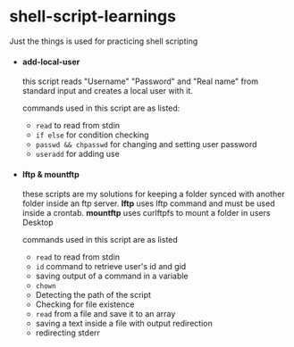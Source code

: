 # shell-script-learnings

Just the things is used for practicing shell scripting

- #### add-local-user

  this script reads "Username" "Password" and "Real name" from standard input and creates a local user with it.

  commands used in this script are as listed: 

  - `read` to read from stdin
  - `if else` for condition checking
  - `passwd && chpasswd` for changing and setting user password
  - `useradd` for adding use

- #### lftp & mountftp

  these scripts are my solutions for keeping a folder synced with another folder inside an ftp server. **lftp** uses lftp command and must be used inside a crontab. **mountftp** uses curlftpfs to mount a folder in users Desktop

  commands used in this script are as listed

  - `read` to read from stdin
  - `id` command to retrieve user's id and gid
  - saving output of a command in a variable
  - `chown`
  - Detecting the path of the script
  - Checking for file existence 
  - `read` from a file and save it to an array
  - saving a text inside a file with output redirection
  - redirecting stderr

  